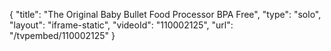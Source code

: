 {
    "title": "The Original Baby Bullet Food Processor BPA Free",
    "type": "solo",
    "layout": "iframe-static",
    "videoId": "110002125",
    "url": "\/tvpembed\/110002125"
}